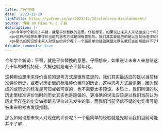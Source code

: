 ```yaml
---
title: 电子平替
date: '2023-12-10'
linkTitle: https://yufree.cn/cn/2023/12/10/electron-displacement/
source: 博客 on Miao Yu | 于淼
description: |-
  <p>今年学个新词：平替，就是平价替换的意思。仔细想来，如果说让未来人来总结这几十年的时代特征，大概也就是电子平替年代。</p>
  <p>这种用设想未来评价当前的思考方式是很有意思的。我们其实最适应的是以当前标准评价历史，或者以历史里的标准评价当时的历史，这种思考方式最偷懒，因为现成的或历史的标准是可知或者可查的，也不需要太多预设。本质上，我们所谓的以历史里标准评价当时的历史其实也是跑偏的，更准确的说法应该是以我们当前认为历史里存在的史实做推断去评价过去发生的事，而我们当前坚信不疑的史实很可能被未来的考古发现推翻。</p>
  <p>那么如何设想未来人对现在的评价呢？一个最简单的经验就是先默认我们当前可能并不了解 ...
disable_comments: true
---
```

<p>今年学个新词：平替，就是平价替换的意思。仔细想来，如果说让未来人来总结这几十年的时代特征，大概也就是电子平替年代。</p>
<p>这种用设想未来评价当前的思考方式是很有意思的。我们其实最适应的是以当前标准评价历史，或者以历史里的标准评价当时的历史，这种思考方式最偷懒，因为现成的或历史的标准是可知或者可查的，也不需要太多预设。本质上，我们所谓的以历史里标准评价当时的历史其实也是跑偏的，更准确的说法应该是以我们当前认为历史里存在的史实做推断去评价过去发生的事，而我们当前坚信不疑的史实很可能被未来的考古发现推翻。</p>
<p>那么如何设想未来人对现在的评价呢？一个最简单的经验就是先默认我们当前可能并不了解 ...